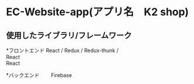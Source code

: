 # EC-Website-app(アプリ名　K2 shop)

## **使用したライブラリ/フレームワーク**<br/>
*フロントエンド
 React / Redux / Redux-thunk / <br/>
 React<br/>
 React<br/>
 
*バックエンド
　　Firebase<br/>
  
